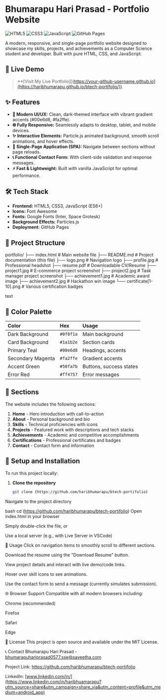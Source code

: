 # Bhumarapu Hari Prasad - Portfolio Website

![HTML5](https://img.shields.io/badge/HTML5-E34F26?style=for-the-badge&logo=html5&logoColor=white)
![CSS3](https://img.shields.io/badge/CSS3-1572B6?style=for-the-badge&logo=css3&logoColor=white)
![JavaScript](https://img.shields.io/badge/JavaScript-F7DF1E?style=for-the-badge&logo=javascript&logoColor=black)
![GitHub Pages](https://img.shields.io/badge/GitHub%20Pages-222222?style=for-the-badge&logo=githubpages&logoColor=white)

A modern, responsive, and single-page portfolio website designed to showcase my skills, projects, and achievements as a Computer Science student and developer. Built with pure HTML, CSS, and JavaScript.

## 🚀 Live Demo

> **[Visit My Live Portfolio][(https://your-github-username.github.io](https://haribhumarapu.github.io/btech-portifolio/))
## ✨ Features

- **🎯 Modern UI/UX:** Clean, dark-themed interface with vibrant gradient accents (#00e6d8, #fa2ffe).
- **🌐 Fully Responsive:** Seamlessly adapts to desktop, tablet, and mobile devices.
- **✨ Interactive Elements:** Particle.js animated background, smooth scroll animations, and hover effects.
- **📱 Single-Page Application (SPA):** Navigate between sections without page reloads.
- **📞 Functional Contact Form:** With client-side validation and response messages.
- **⚡ Fast & Lightweight:** Built with vanilla JavaScript for optimal performance.

## 🛠️ Tech Stack

- **Frontend:** HTML5, CSS3, JavaScript (ES6+)
- **Icons:** Font Awesome
- **Fonts:** Google Fonts (Inter, Space Grotesk)
- **Background Effects:** Particles.js
- **Deployment:** GitHub Pages

## 📁 Project Structure
portfolio/
├── index.html # Main website file
├── README.md # Project documentation (this file)
├── logo.png # Navigation logo
├── profile.jpg # Professional headshot
├── resume.pdf # Downloadable CV/Resume
├── project1.jpg # E-commerce project screenshot
├── project2.jpg # Task manager project screenshot
├── achievement1.jpg # Academic award image
├── achievement2.jpg # Hackathon win image
└── certificate[1-10].png # Various certification badges

text

## 🎨 Color Palette

| Color | Hex | Usage |
| :--- | :--- | :--- |
| Dark Background | `#0f0f1a` | Main background |
| Card Background | `#1a1b2e` | Section cards |
| Primary Teal | `#00e6d8` | Headings, accents |
| Secondary Magenta | `#fa2ffe` | Gradient accents |
| Accent Green | `#50fa7b` | Buttons, success states |
| Error Red | `#ff4757` | Error messages |

## 📄 Sections

The website includes the following sections:
1. **Home** - Hero introduction with call-to-action
2. **About** - Personal background and bio
3. **Skills** - Technical proficiencies with icons
4. **Projects** - Featured work with descriptions and tech stacks
5. **Achievements** - Academic and competitive accomplishments
6. **Certifications** - Professional certificates and badges
7. **Contact** - Contact form and information

## 🔧 Setup and Installation

To run this project locally:

1. **Clone the repository**
   ```bash
   git clone (https://github.com/haribhumarapu/btech-portifolio)
Navigate to the project directory

bash
cd (https://github.com/haribhumarapu/btech-portifolio)
Open index.html in your browser

Simply double-click the file, or

Use a local server (e.g., with Live Server in VSCode)

📜 Usage
Click on navigation items to smoothly scroll to different sections.

Download the resume using the "Download Resume" button.

View project details and interact with live demo/code links.

Hover over skill icons to see animations.

Use the contact form to send a message (currently simulates submission).

🌐 Browser Support
Compatible with all modern browsers including:

Chrome (recommended)

Firefox

Safari

Edge

📝 License
This project is open source and available under the MIT License.

📞 Contact
Bhumarapu Hari Prasad - bhumarapuhariprasad0577.sse@saveetha.com

Project Link: https://github.com/haribhumarapu/btech-portifolio

LinkedIn: [www.linkedin.com/in/](https://www.linkedin.com/in/haribhuamarapu?utm_source=share&utm_campaign=share_via&utm_content=profile&utm_medium=android_app)


